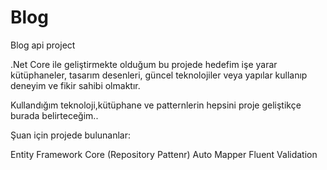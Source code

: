# Blog
Blog api project

.Net Core ile geliştirmekte olduğum bu projede hedefim işe yarar kütüphaneler, tasarım desenleri,
güncel teknolojiler veya yapılar kullanıp deneyim ve fikir sahibi olmaktır.


Kullandığım teknoloji,kütüphane ve patternlerin hepsini proje geliştikçe burada belirteceğim..

Şuan için projede bulunanlar:

Entity Framework Core (Repository Pattenr)
Auto Mapper
Fluent Validation
